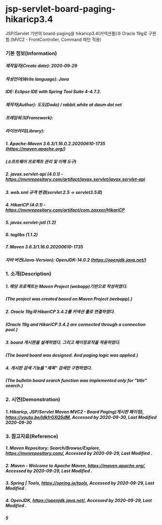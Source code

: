 # jsp-servlet-board-paging-hikaricp3.4
JSP/Servlet 기반의 board-paging을 hikaricp3.4(커넥션풀)과 Oracle 19g로 구현함.(MVC2 - FrontController, Command 패턴 적용)

### 기본 정보(Information)
##### 제작일자(Create date): 2020-09-29
##### 작성언어(Write language): Java
##### IDE: Eclipse IDE with Spring Tool Suite 4-4.7.2.
##### 제작자(Author): 도도(Dodo) / rabbit.white at daum dot net
##### 프레임워크(Framework): 
##### 라이브러리(Library): 
##### 1. Apache-Maven 3.6.3/1.16.0.2.20200610-1735 (https://maven.apache.org/)
##### (소프트웨어 프로젝트 관리 및 이해 도구)
##### 2. javax.servlet-api (4.0.1) - https://mvnrepository.com/artifact/javax.servlet/javax.servlet-api
##### 3. web.xml 규격 변경(servlet 2.5 -> servlet3.5로)
##### 4. HikariCP (4.0.1) - https://mvnrepository.com/artifact/com.zaxxer/HikariCP
##### 5. javax.servlet-jstl (1.2)
##### 6. taglibs (1.1.2)
##### 7. Maven 3.6.3/1.16.0.20200610-1735
##### 자바 버전(Java-Version): OpenJDK-14.0.2 (https://openjdk.java.net/)

### 1. 소개(Description)
##### 1. 해당 프로젝트는 Maven Project (webapp)기반으로 작성하였다.
##### (The project was created based on Maven Project (webapp).)
##### 2. Oracle 19g와 HikariCP 3.4.2를 커넥션 풀로 연결하였다.
##### (Oracle 19g and HikariCP 3.4.2 are connected through a connection pool.)
##### 3. board 게시판을 설계하였다. 그리고 페이징로직을 적용하였다.
##### (The board board was designed. And paging logic was applied.)
##### 4. 게시판 검색 기능을 "제목" 검색만 구현하였다.
##### (The bulletin board search function was implemented only for "title" search.)

### 2. 시연(Demonstration)
##### 1. Hikaricp, JSP/Servlet Maven MVC2 - Board Paging(게시판 페이징), https://youtu.be/IdkfrGXQSdM, Accessed by 2020-09-30, Last Modified 2020-09-30

### 3. 참고자료(Reference)
##### 1. Maven Repository: Search/Browse/Explore, https://mvnrepository.com/, Accessed by 2020-09-29, Last Modified .
##### 2. Maven - Welcome to Apache Maven, https://maven.apache.org/, Accessed by 2020-09-29, Last Modified .
##### 3. Spring | Tools, https://spring.io/tools, Accessed by 2020-09-29, Last Modified .
##### 4. OpenJDK, https://openjdk.java.net/, Accessed by 2020-09-29, Last Modified .
##### 5

